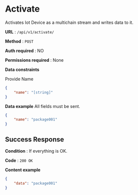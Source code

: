 # Activate

Activates Iot Device as a multichain stream and writes data to it.

**URL** : `/api/v1/activate/`

**Method** : `POST`

**Auth required** : NO

**Permissions required** : None

**Data constraints**

Provide Name

```json
{
    "name": "[string]"
}
```

**Data example** All fields must be sent.

```json
{
    "name": "package001"
}
```

## Success Response

**Condition** : If everything is OK.

**Code** : `200 OK`

**Content example**

```json
{
    "data": "package001"
}
```
